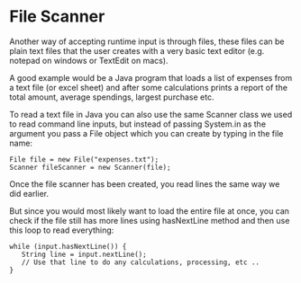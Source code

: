 # File Scanner
Another way of accepting runtime input is through files, these files can be plain text files that the user creates with a very basic text editor 
(e.g. notepad on windows or TextEdit on macs).

A good example would be a Java program that loads a list of expenses from a text file (or excel sheet) and after some calculations prints a report 
of the total amount, average spendings, largest purchase etc.

To read a text file in Java you can also use the same Scanner class we used to read command line inputs, but instead of passing System.in as the 
argument you pass a File object which you can create by typing in the file name:

```
File file = new File("expenses.txt");
Scanner fileScanner = new Scanner(file);
```

Once the file scanner has been created, you read lines the same way we did earlier.

But since you would most likely want to load the entire file at once, you can check if the file still has more lines using hasNextLine method and 
then use this loop to read everything:
```
while (input.hasNextLine()) {
   String line = input.nextLine();
   // Use that line to do any calculations, processing, etc ..
}
```
